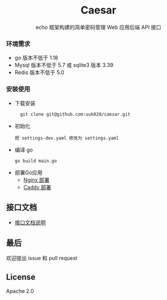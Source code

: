 <h1 align="center"> Caesar </h1>

<p align="center">echo 框架构建的简单密码管理 Web 应用后端 API 接口</p>

### 环境需求
* go 版本不低于 1.18
* Mysql 版本不低于 5.7 或 sqlite3 版本 3.39
* Redis 版本不低于 5.0

### 安装使用
* 下载安装
  ```shell
    git clone git@github.com:uuk020/caesar.git 
  ```
* 初始化
  ```text
  把 settings-dev.yaml 修改为 settings.yaml
  ```
* 编译 go
  ```shell
  go build main.go
  ```   
* 部署Go应用
  - [Nginx 部署](https://eddycjy.gitbook.io/golang/di-3-ke-gin/nginx)
  - [Caddy 部署](https://caddyserver.com/docs/)

## 接口文档
- [接口文档说明](./caesar-api.md)
## 最后
欢迎提出 issue 和 pull request

## License
Apache 2.0